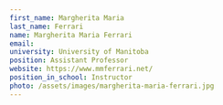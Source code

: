 ```yaml
---
first_name: Margherita Maria
last_name: Ferrari
name: Margherita Maria Ferrari
email: 
university: University of Manitoba
position: Assistant Professor
website: https://www.mmferrari.net/
position_in_school: Instructor
photo: /assets/images/margherita-maria-ferrari.jpg
---
```


